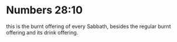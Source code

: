 # Numbers 28:10

this is the burnt offering of every Sabbath, besides the regular burnt offering and its drink offering.
